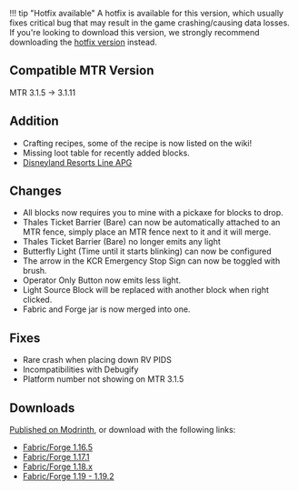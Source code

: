!!! tip "Hotfix available"
    A hotfix is available for this version, which usually fixes critical bug that may result in the game crashing/causing data losses.
    If you're looking to download this version, we strongly recommend downloading the [hotfix version](v1.1.6-hotfix-1.md) instead.

## Compatible MTR Version
MTR 3.1.5 -> 3.1.11

## Addition

* Crafting recipes, some of the recipe is now listed on the wiki!
* Missing loot table for recently added blocks.
* [Disneyland Resorts Line APG](../blocks/drl_apg.md)

## Changes

* All blocks now requires you to mine with a pickaxe for blocks to drop.
* Thales Ticket Barrier (Bare) can now be automatically attached to an MTR fence, simply place an MTR fence next to it and it will merge.
* Thales Ticket Barrier (Bare) no longer emits any light
* Butterfly Light (Time until it starts blinking) can now be configured
* The arrow in the KCR Emergency Stop Sign can now be toggled with brush.
* Operator Only Button now emits less light.
* Light Source Block will be replaced with another block when right clicked.
* Fabric and Forge jar is now merged into one.

## Fixes

* Rare crash when placing down RV PIDS
* Incompatibilities with Debugify
* Platform number not showing on MTR 3.1.5

## Downloads
[Published on Modrinth](https://modrinth.com/mod/jcm/versions), or download with the following links:

- [Fabric/Forge 1.16.5](https://joban.org/JCM/1.1.6/Joban-Client-Mod-1.16.5-1.1.6.jar)
- [Fabric/Forge 1.17.1](https://joban.org/JCM/1.1.6/Joban-Client-Mod-1.17.1-1.1.6.jar)
- [Fabric/Forge 1.18.x](https://joban.org/JCM/1.1.6/Joban-Client-Mod-1.18.2-1.1.6.jar)
- [Fabric/Forge 1.19 - 1.19.2](https://joban.org/JCM/1.1.6/Joban-Client-Mod-1.19.2-1.1.6.jar)
